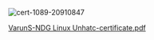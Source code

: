 ![cert-1089-20910847](https://user-images.githubusercontent.com/99092710/156110332-8ccc7680-cd6a-4309-8483-39c9fbdf6459.jpg)

[VarunS-NDG Linux Unhatc-certificate.pdf](https://github.com/Varuns2001/m1projectgoal-util/files/8159238/VarunS-NDG.Linux.Unhatc-certificate.pdf)


